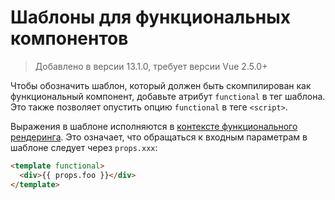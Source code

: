 # Шаблоны для функциональных компонентов

> Добавлено в версии 13.1.0, требует версии Vue 2.5.0+

Чтобы обозначить шаблон, который должен быть скомпилирован как функциональный компонент, добавьте атрибут `functional` в тег шаблона. Это также позволяет опустить опцию `functional` в теге `<script>`.

Выражения в шаблоне исполняются в [контексте функционального рендеринга](https://ru.vuejs.org/v2/guide/render-function.html#Функциональные-компоненты). Это означает, что обращаться к входным параметрам в шаблоне следует через `props.xxx`:

``` html
<template functional>
  <div>{{ props.foo }}</div>
</template>
```
